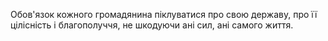 Обов'язок кожного громадянина піклуватися про свою державу, про її цілісність і благополуччя, не шкодуючи ані сил, ані самого життя.